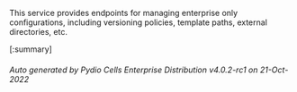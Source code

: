 






This service provides endpoints for managing enterprise only configurations, including versioning policies, template paths, external directories, etc.

[:summary]

###### Auto generated by Pydio Cells Enterprise Distribution v4.0.2-rc1 on 21-Oct-2022
